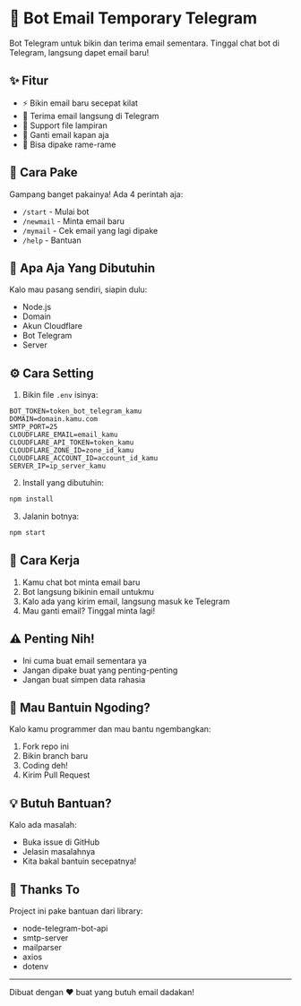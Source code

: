 # 📧 Bot Email Temporary Telegram

Bot Telegram untuk bikin dan terima email sementara. Tinggal chat bot di Telegram, langsung dapet email baru!

## ✨ Fitur

- ⚡ Bikin email baru secepat kilat
- 📨 Terima email langsung di Telegram
- 📎 Support file lampiran
- 🔄 Ganti email kapan aja
- 👥 Bisa dipake rame-rame

## 📱 Cara Pake

Gampang banget pakainya! Ada 4 perintah aja:

- `/start` - Mulai bot 
- `/newmail` - Minta email baru
- `/mymail` - Cek email yang lagi dipake
- `/help` - Bantuan

## 🔧 Apa Aja Yang Dibutuhin

Kalo mau pasang sendiri, siapin dulu:
- Node.js
- Domain
- Akun Cloudflare
- Bot Telegram
- Server

## ⚙️ Cara Setting

1. Bikin file `.env` isinya:
```
BOT_TOKEN=token_bot_telegram_kamu
DOMAIN=domain.kamu.com
SMTP_PORT=25
CLOUDFLARE_EMAIL=email_kamu
CLOUDFLARE_API_TOKEN=token_kamu
CLOUDFLARE_ZONE_ID=zone_id_kamu
CLOUDFLARE_ACCOUNT_ID=account_id_kamu
SERVER_IP=ip_server_kamu
```

2. Install yang dibutuhin:
```bash
npm install
```

3. Jalanin botnya:
```bash
npm start
```

## 📝 Cara Kerja

1. Kamu chat bot minta email baru
2. Bot langsung bikinin email untukmu
3. Kalo ada yang kirim email, langsung masuk ke Telegram
4. Mau ganti email? Tinggal minta lagi!

## ⚠️ Penting Nih!

- Ini cuma buat email sementara ya
- Jangan dipake buat yang penting-penting
- Jangan buat simpen data rahasia

## 🤝 Mau Bantuin Ngoding?

Kalo kamu programmer dan mau bantu ngembangkan:
1. Fork repo ini
2. Bikin branch baru
3. Coding deh!
4. Kirim Pull Request

## 💡 Butuh Bantuan?

Kalo ada masalah:
- Buka issue di GitHub
- Jelasin masalahnya
- Kita bakal bantuin secepatnya!

## 🙏 Thanks To

Project ini pake bantuan dari library:
- node-telegram-bot-api
- smtp-server
- mailparser
- axios
- dotenv

---

Dibuat dengan ❤️ buat yang butuh email dadakan!
